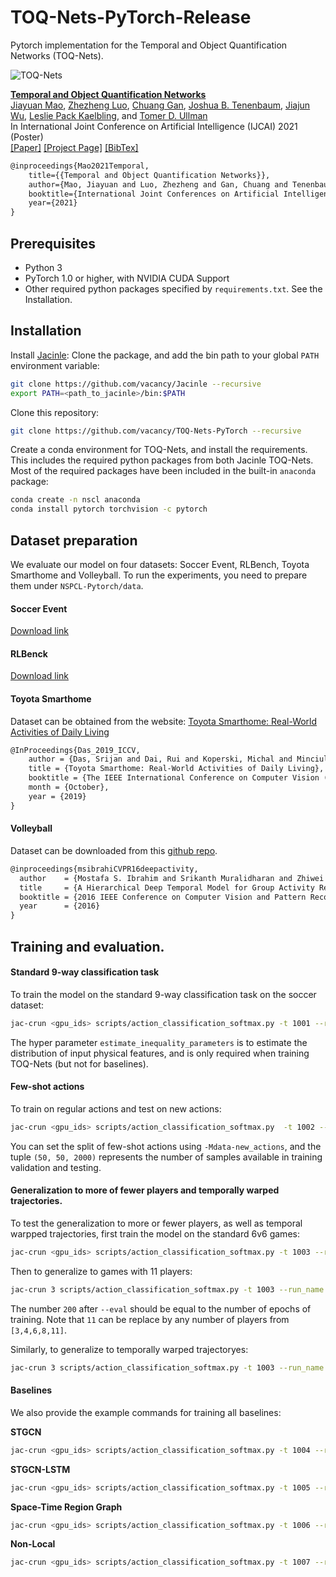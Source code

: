 # TOQ-Nets-PyTorch-Release
Pytorch implementation for the Temporal and Object Quantification Networks (TOQ-Nets).

![TOQ-Nets](http://toqnet.csail.mit.edu/data/img/model.png)

**[Temporal and Object Quantification Networks](http://toqnet.csail.mit.edu/data/papers/2021IJCAI-TOQNet.pdf)**
<br />
[Jiayuan Mao](http://jiayuanm.com), 
[Zhezheng Luo](https://superurop.mit.edu/scholars/zhezheng-luo/),
[Chuang Gan](http://people.csail.mit.edu/ganchuang/), 
[Joshua B. Tenenbaum](https://web.mit.edu/cocosci/josh.html), 
[Jiajun Wu](https://jiajunwu.com/),
[Leslie Pack Kaelbling](https://people.csail.mit.edu/lpk/), and
[Tomer D. Ullman](https://www.tomerullman.org/)
<br />
In International Joint Conference on Artificial Intelligence (IJCAI) 2021 (Poster)
<br />
[[Paper]](http://toqnet.csail.mit.edu/data/papers/2021IJCAI-TOQNet.pdf)
[[Project Page]](http://toqnet.csail.mit.edu/)
[[BibTex]](http://toqnet.csail.mit.edu/data/bibtex/2021IJCAI-TOQNet.bib)

```latex
@inproceedings{Mao2021Temporal,
    title={{Temporal and Object Quantification Networks}},
    author={Mao, Jiayuan and Luo, Zhezheng and Gan, Chuang and Tenenbaum, Joshua B. and Wu, Jiajun and Kaelbling, Leslie Pack and Ullman, Tomer D.},
    booktitle={International Joint Conferences on Artificial Intelligence},
    year={2021}
}
```

## Prerequisites

- Python 3
- PyTorch 1.0 or higher, with NVIDIA CUDA Support
- Other required python packages specified by `requirements.txt`. See the Installation.

## Installation

Install [Jacinle](https://github.com/vacancy/Jacinle): Clone the package, and add the bin path to your global `PATH` environment variable:

```bash
git clone https://github.com/vacancy/Jacinle --recursive
export PATH=<path_to_jacinle>/bin:$PATH
```

Clone this repository:

```bash
git clone https://github.com/vacancy/TOQ-Nets-PyTorch --recursive
```

Create a conda environment for TOQ-Nets, and install the requirements. This includes the required python packages
from both Jacinle TOQ-Nets. Most of the required packages have been included in the built-in `anaconda` package:

```bash
conda create -n nscl anaconda
conda install pytorch torchvision -c pytorch
```

## Dataset preparation

We evaluate our model on four datasets: Soccer Event, RLBench, Toyota Smarthome and Volleyball. To run the experiments, you need to prepare them under `NSPCL-Pytorch/data`.

#### Soccer Event
[Download link](http://toqnet.csail.mit.edu/data/datasets/gfootball.zip)

#### RLBenck
[Download link](http://toqnet.csail.mit.edu/data/datasets/rlbench.zip)

#### Toyota Smarthome
Dataset can be obtained from the website: [Toyota Smarthome: Real-World Activities of Daily Living](https://project.inria.fr/toyotasmarthome/)
```latex
@InProceedings{Das_2019_ICCV,
    author = {Das, Srijan and Dai, Rui and Koperski, Michal and Minciullo, Luca and Garattoni, Lorenzo and Bremond, Francois and Francesca, Gianpiero},
    title = {Toyota Smarthome: Real-World Activities of Daily Living},
    booktitle = {The IEEE International Conference on Computer Vision (ICCV)},
    month = {October},
    year = {2019}
}
```

#### Volleyball
Dataset can be downloaded from this [github repo](https://github.com/mostafa-saad/deep-activity-rec#dataset).
```latex
@inproceedings{msibrahiCVPR16deepactivity,
  author    = {Mostafa S. Ibrahim and Srikanth Muralidharan and Zhiwei Deng and Arash Vahdat and Greg Mori},
  title     = {A Hierarchical Deep Temporal Model for Group Activity Recognition.},
  booktitle = {2016 IEEE Conference on Computer Vision and Pattern Recognition (CVPR)},
  year      = {2016}
}
```

## Training and evaluation.

#### Standard 9-way classification task

To train the model on the standard 9-way classification task on the soccer dataset:

```bash
jac-crun <gpu_ids> scripts/action_classification_softmax.py -t 1001 --run_name 9_way_classification -Mmodel-name "'NLTL_SAv3'" -Mdata-name "'LongVideoNvN'" -Mn_epochs 200 -Mbatch_size 128 -Mhp-train-estimate_inequality_parameters "(1,1)" -Mmodel-both_quantify False -Mmodel-depth 0
```
The hyper parameter `estimate_inequality_parameters` is to estimate the distribution of input physical features, and is only required when training TOQ-Nets (but not for baselines). 

#### Few-shot actions

To train on regular actions and test on new actions:

```bash
jac-crun <gpu_ids> scripts/action_classification_softmax.py  -t 1002 --run_name few_shot -Mdata-name "'TrajectorySingleActionNvN_Wrapper_FewShot_Softmax'" -Mmodel-name "'NLTL_SAv3'" -Mlr 3e-3 -Mn_epochs 200 -Mbatch_size 128 -Mdata-new_actions "[('interfere', (50, 50, 2000)), ('sliding', (50, 50, 2000))]" -Mhp-train-finetune_period "(1,200)" -Mhp-train-estimate_inequality_parameters "(1,1)"
```

You can set the split of few-shot actions using `-Mdata-new_actions`, and the tuple `(50, 50, 2000)` represents the number of samples available in training validation and testing.

#### Generalization to more of fewer players and  temporally warped trajectories.

To test the generalization to more or fewer players, as well as temporal warpped trajectories, first train the model on the standard 6v6 games:

```bash
jac-crun <gpu_ids> scripts/action_classification_softmax.py -t 1003 --run_name generalization -Mmodel-name "'NLTL_SAv3'" -Mdata-name "'LongVideoNvN'" -Mdata-n_players 6 -Mn_epochs 200 -Mbatch_size 128 -Mhp-train-estimate_inequality_parameters "(1,1)" -Mlr 3e-3
```

Then to generalize to games with 11 players:

```bash
jac-crun 3 scripts/action_classification_softmax.py -t 1003 --run_name generalization_more_players --eval 200 -Mdata-name "'LongVideoNvN'" -Mdata-n_train 0.1 -Mdata-temporal "'exact'" -Mdata-n_players 11
```

The number `200` after `--eval` should be equal to the number of epochs of training. Note that `11` can be replace by any number of players from `[3,4,6,8,11]`.

Similarly, to generalize to temporally warped trajectoryes:

```bash
jac-crun 3 scripts/action_classification_softmax.py -t 1003 --run_name generalization_time_warp --eval 200 -Mdata-name "'LongVideoNvN'" -Mdata-n_train 0.1 -Mdata-temporal "'all'" -Mdata-n_players 6
```

#### Baselines

We also provide the example commands for training all baselines:

**STGCN**

```bash
jac-crun <gpu_ids> scripts/action_classification_softmax.py -t 1004 --run_name stgcn -Mmodel-name "'STGCN_SA'" -Mdata-name "'LongVideoNvN'" -Mdata-n_players 6 -Mmodel-n_agents 13 -Mn_epochs 200 -Mbatch_size 128
```

**STGCN-LSTM**

```bash
jac-crun <gpu_ids> scripts/action_classification_softmax.py -t 1005 --run_name stgcn_lstm -Mmodel-name "'STGCN_LSTM_SA'" -Mdata-name "'LongVideoNvN'" -Mdata-n_players 6 -Mmodel-n_agents 13 -Mn_epochs 200 -Mbatch_size 128
```

**Space-Time Region Graph**

```bash
jac-crun <gpu_ids> scripts/action_classification_softmax.py -t 1006 --run_name strg -Mmodel-name "'STRG_SA'" -Mdata-name "'LongVideoNvN'" -Mn_epochs 200 -Mbatch_size 128
```

**Non-Local**

```bash
jac-crun <gpu_ids> scripts/action_classification_softmax.py -t 1007 --run_name non_local -Mmodel-name "'NONLOCAL_SA'" -Mdata-name "'LongVideoNvN'" -Mn_epochs 200 -Mbatch_size 128
```

